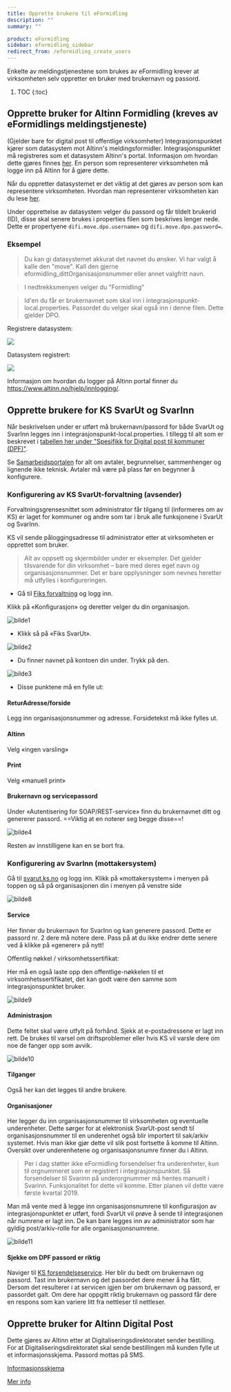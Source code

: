 ```yaml
---
title: Opprette brukere til eFormidling
description: ""
summary: ""

product: eFormidling
sidebar: eformidling_sidebar
redirect_from: /eformidling_create_users
---
```


Enkelte av meldingstjenestene som brukes av eFormidling krever at virksomheten selv oppretter en bruker med brukernavn
og passord.

1. TOC
{:toc}

## Opprette bruker for Altinn Formidling (kreves av eFormidlings meldingstjeneste)

(Gjelder bare for digital post til offentlige virksomheter)
Integrasjonspunktet kjører som datasystem mot Altinn's meldingsformidler. Integrasjonspunktet må registreres som et datasystem Altinn's portal. Informasjon om hvordan dette gjøres finnes [her](https://www.altinn.no/hjelp/profil/avanserte-innstillinger/). En person som representerer virksomheten må logge inn på Altinn for å gjøre dette.

Når du oppretter datasystemet er det viktig at det gjøres av person som kan representere virksomheten. Hvordan man representerer virksomheten kan du lese [her](https://www.altinn.no/hjelp/skjema/faq/).

Under opprettelse av datasystem velger du passord og får tildelt brukerid (ID), disse skal senere brukes i properties filen som beskrives lenger nede. Dette er propertyene ```difi.move.dpo.username=``` og ```difi.move.dpo.password=```.

### Eksempel

> Du kan gi datasystemet akkurat det navnet du ønsker. Vi har valgt å kalle den "move". Kall den gjerne eformidling_dittOrganisasjonsnummer eller annet valgfritt navn.

> I nedtrekksmenyen velger du "Formidling"

> Id'en du får er brukernavnet som skal inn i integrasjonspunkt-local.properties. Passordet du velger skal også inn i denne filen. Dette gjelder DPO. 

Registrere datasystem:

![]({{site.baseurl}}/images/eformidling/altinnDatasystemRegistrer.PNG)

Datasystem registrert:

![]({{site.baseurl}}/images/eformidling/altinnDatasystemRegistrert.PNG)

Informasjon om hvordan du logger på Altinn portal finner du <a href="https://www.altinn.no/hjelp/innlogging/">https://www.altinn.no/hjelp/innlogging/</a>.

## Opprette brukere for KS SvarUt og SvarInn

Når beskrivelsen under er utført må brukernavn/passord for både SvarUt og SvarInn legges inn i integrasjonspunkt-local.properties. I tillegg til alt som er beskrevet i [tabellen her under "Spesifikk for Digital post til kommuner (DPF)"](https://docs.digdir.no/docs/eFormidling/installasjon/installasjon#konfigurere-ks-svarut-og-svarinn-dpf).

Se [Samarbeidsportalen](http://samarbeid.digdir.no/eformidling/eformidling/20) for alt om avtaler, begrunnelser, sammenhenger og lignende ikke teknisk. Avtaler må være på plass før en begynner å konfigurere. 

### Konfigurering av KS SvarUt-forvaltning (avsender)

Forvaltningsgrensesnittet som administrator får tilgang til (informeres om av KS) er laget for kommuner og andre som tar i bruk alle funksjonene i SvarUt og SvarInn.  

KS vil sende påloggingsadresse til administrator etter at virksomheten er opprettet som bruker.
 
> Alt av oppsett og skjermbilder under er eksempler. Det gjelder tilsvarende for din virksomhet – bare med deres eget navn og organisasjonsnummer. Det er bare opplysninger som nevnes heretter må utfylles i konfigureringen. 

- Gå til [Fiks forvaltning](https://forvaltning.fiks.ks.no) og logg inn.

Klikk på «Konfigurasjon» og deretter velger du din organisasjon.

![bilde1]({{site.baseurl}}/images/eformidling/FIKS_konfig.png)
 
- Klikk så på «Fiks SvarUt».

![bilde2]({{site.baseurl}}/images/eformidling/FIKS_tjenester.png)

- Du finner navnet på kontoen din under. Trykk på den.

![bilde3]({{site.baseurl}}/images/eformidling/FIKS_konto.png)

- Disse punktene må en fylle ut:

#### ReturAdresse/forside

Legg inn organisasjonsnummer og adresse. Forsidetekst må ikke fylles ut. 

#### Altinn

Velg «ingen varsling» 

#### Print

Velg «manuell print» 

#### Brukernavn og servicepassord

Under «Autentisering for SOAP/REST-service» finn du brukernavnet ditt og genererer passord.
==Viktig at en noterer seg begge disse==!
 
![bilde4]({{site.baseurl}}/images/eformidling/FIKS_brukernavn.png)
 
Resten av innstilligene kan en se bort fra.

### Konfigurering av SvarInn (mottakersystem)

Gå til [svarut.ks.no](https://svarut.ks.no) og logg inn. Klikk på «mottakersystem» i menyen på toppen og så på organisasjonen din i menyen på venstre side

 
![bilde8]({{site.baseurl}}/images/eformidling/08_FIKS.png) 

#### Service

Her finner du brukernavn for SvarInn og kan generere passord. Dette er passord nr. 2 dere må notere dere. Pass på at du ikke endrer dette senere ved å klikke på «generer» på nytt!  

Offentlig nøkkel / virksomhetssertifikat:

Her må en også laste opp den offentlige-nøkkelen til et virksomhetssertifikatet, det kan godt være den samme som integrasjonspunktet bruker.
 
![bilde9]({{site.baseurl}}/images/eformidling/09_FIKS2.PNG)
 
#### Administrasjon

Dette feltet skal være utfylt på forhånd. Sjekk at e-postadressene er lagt inn rett. De brukes til varsel om driftsproblemer eller hvis KS vil varsle dere om noe de fanger opp som avvik. 

![bilde10]({{site.baseurl}}/images/eformidling/10_FIKS.png)
  
#### Tilganger

Også her kan det legges til andre brukere.

#### Organisasjoner

Her legger du inn organisasjonsnummer til virksomheten og eventuelle underenheter. Dette sørger for at elektronisk SvarUt-post sendt til organisasjonsnummer til en underenhet også blir importert til sak/arkiv systemet. Hvis man ikke gjør dette vil slik post fortsette å komme til Altinn. Oversikt over underenhetene og organisasjonsnumre finner du i Altinn.

> Per i dag støtter ikke eFormidling forsendelser fra underenheter, kun til orgnummeret som er registrert i integrasjonspunktet. Så forsendelser til Svarinn på underorgnummer må hentes manuelt i Svarinn. Funksjonalitet for dette vil komme. Etter planen vil dette være første kvartal 2019.

Man må vente med å legge inn organisasjonsnumrene til konfigurasjon av integrasjonspunktet er utført, fordi SvarUt vil prøve å sende til integrasjonen når numrene er lagt inn. De kan bare legges inn av administrator som har gyldig post/arkiv-rolle for alle organisasjonsnumrene.  
 
![bilde11]({{site.baseurl}}/images/eformidling/11_FIKS.png)

#### Sjekke om DPF passord er riktig

Naviger til [KS forsendelseservice](https://svarut.ks.no/tjenester/forsendelseservice/ForsendelsesServiceV6). Her blir du bedt om brukernavn og passord. Tast inn brukernavn og det passordet dere mener å ha fått. Dersom det resulterer i at servicen igjen ber om brukernavn og passord, er passordet galt. Om dere har oppgitt riktig brukernavn og passord får dere en respons som kan variere litt fra nettleser til nettleser.

## Opprette bruker for Altinn Digital Post

Dette gjøres av Altinn etter at Digitaliseringsdirektoratet sender bestilling. For at Digitaliseringsdirektoratet skal sende bestillingen må kunden fylle ut et informasjonsskjema. Passord mottas på SMS.

[Informasjonsskjema](https://forms.office.com/Pages/ResponsePage.aspx?id=D1aOAK8I7EygVrNUR1A5ka_Oknk2ND5DhEKnqlTuZMlUMjhUWVMxWk1OUkw0SDZXME9NVk8zOUEwNS4u)

[Mer info](http://samarbeid.digdir.no/eformidling/ta-i-bruk-eformidling/98)
